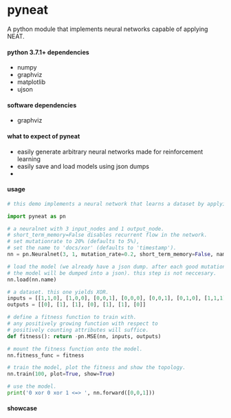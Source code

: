 # pyneat

A python module that implements neural networks capable of applying NEAT.

#### python 3.7.1+ dependencies
- numpy
- graphviz
- matplotlib
- ujson

#### software dependencies
- graphviz

#### what to expect of pyneat
- easily generate arbitrary neural networks made for reinforcement learning
- easily save and load models using json dumps
- 

#### usage
```python
# this demo implements a neural network that learns a dataset by applying NEAT.

import pyneat as pn

# a neuralnet with 3 input_nodes and 1 output_node.
# short_term_memory=False disables recurrent flow in the network.
# set mutationrate to 20% (defaults to 5%),
# set the name to 'docs/xor' (defaults to 'timestamp').
nn = pn.Neuralnet(3, 1, mutation_rate=0.2, short_term_memory=False, name='docs/xor')

# load the model (we already have a json dump. after each good mutation,
# the model will be dumped into a json). this step is not neccesary.
nn.load(nn.name)

# a dataset. this one yields XOR.
inputs = [[1,1,0], [1,0,0], [0,0,1], [0,0,0], [0,0,1], [0,1,0], [1,1,1]]
outputs = [[0], [1], [1], [0], [1], [1], [0]]

# define a fitness function to train with.
# any positively growing function with respect to
# positively counting attributes will suffice.
def fitness(): return -pn.MSE(nn, inputs, outputs)

# mount the fitness function onto the model.
nn.fitness_func = fitness

# train the model, plot the fitness and show the topology.
nn.train(100, plot=True, show=True)

# use the model.
print('0 xor 0 xor 1 <=> ', nn.forward([0,0,1]))
```

#### showcase
